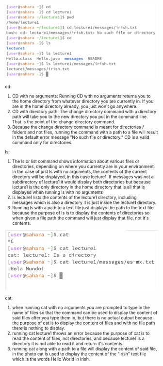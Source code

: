 ![image](Ex12.png)

cd:
1) CD with no arguments: Running CD with no arguments returns you to the home directory from whatever directory you are currently in. If you are in the home directory already, you just won't go anywhere.
2) CD with directory path: The change directory command with a directory path will take you to the new directory you put in the command line. That is the point of the change directory command.
3) Because the change directory command is meant for directories / folders and not files, running the command with a path to a file will result in the default error message "No such file or directory." CD is a valid command only for directories.

ls:
1) The ls or list command shows information about various files or directories, depending on where you currently are in your environment. In the case of just ls with no arguments, the contents of the current directory will be displayed, in this case lecture1. If messages was not a subdirectory of lecture1 it would display both directories but because lecture1 is the only directory in the home directory that is all that is displayed when running ls with no arguments
2) ls lecture1 lists the contents of the lecture1 directory, including messages which is also a directory it is just inside the lecture1 directory.
3) Running ls with a path to a text file just displays the path to the text file because the purpose of ls is to display the contents of directories so when given a file path the command will just display that file, not it's contents. 

![Image](Ex3.png)

cat:
1) when running cat with no arguments you are prompted to type in the name of files so that the command can be used to display the content of said files after you type them in, but there is no actual output because the purpose of cat is to display the content of files and with no file path there is nothing to display.
2) running cat lecture1 throws an error because the purpose of cat is to read the content of files, not directories, and because lecture1 is a directory it is not able to read it and return it's contents.
3) running cat along with a path to a file will display the content of said file, in the photo cat is used to display the content of the "irish" text file which is the words Hello World in Irish.


